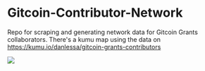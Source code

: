 # Gitcoin-Contributor-Network

Repo for scraping and generating network data for Gitcoin Grants collaborators. There's a kumu map using the data on https://kumu.io/danlessa/gitcoin-grants-contributors

![](https://i.imgur.com/awyWr4g.jpg)

